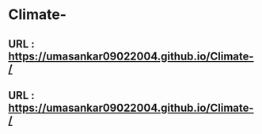 # Climate-

## URL :  https://umasankar09022004.github.io/Climate-/ 
## URL :  https://umasankar09022004.github.io/Climate-/
